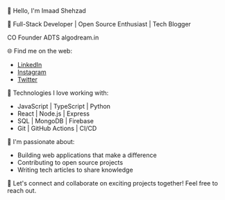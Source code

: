 👋 Hello, I'm Imaad Shehzad

🚀 Full-Stack Developer | Open Source Enthusiast | Tech Blogger

CO Founder ADTS algodream.in

🌐 Find me on the web:
- [LinkedIn](https://www.linkedin.com/in/yourprofile)
- [Instagram](https://www.instagram.com/imaadkhanx/)
- [Twitter](https://twitter.com/imaadshehzad)

🔧 Technologies I love working with:
- JavaScript | TypeScript | Python
- React | Node.js | Express
- SQL | MongoDB | Firebase
- Git | GitHub Actions | CI/CD

🌱 I'm passionate about:
- Building web applications that make a difference
- Contributing to open source projects
- Writing tech articles to share knowledge

💌 Let's connect and collaborate on exciting projects together! Feel free to reach out.
